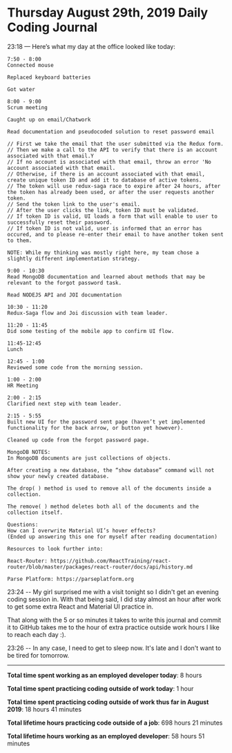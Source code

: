 # Thursday August 29th, 2019 Daily Coding Journal
23:18 — Here’s what my day at the office looked like today:
```
7:50 - 8:00
Connected mouse 

Replaced keyboard batteries

Got water

8:00 - 9:00
Scrum meeting

Caught up on email/Chatwork

Read documentation and pseudocoded solution to reset password email

// First we take the email that the user submitted via the Redux form.
// Then we make a call to the API to verify that there is an account associated with that email.Y
// If no account is associated with that email, throw an error 'No account associated with that email.
// Otherwise, if there is an account associated with that email, create unique token ID and add it to database of active tokens.
// The token will use redux-saga race to expire after 24 hours, after the token has already been used, or after the user requests another token.
// Send the token link to the user's email.
// After the user clicks the link, token ID must be validated.
// If token ID is valid, UI loads a form that will enable to user to successfully reset their password.
// If token ID is not valid, user is informed that an error has occured, and to please re-enter their email to have another token sent to them.

NOTE: While my thinking was mostly right here, my team chose a slightly different implementation strategy.

9:00 - 10:30
Read MongoDB documentation and learned about methods that may be relevant to the forgot password task.

Read NODEJS API and JOI documentation

10:30 - 11:20
Redux-Saga flow and Joi discussion with team leader.

11:20 - 11:45 
Did some testing of the mobile app to confirm UI flow.

11:45-12:45
Lunch

12:45 - 1:00
Reviewed some code from the morning session.

1:00 - 2:00
HR Meeting

2:00 - 2:15
Clarified next step with team leader.

2:15 - 5:55
Built new UI for the password sent page (haven’t yet implemented functionality for the back arrow, or button yet however).

Cleaned up code from the forgot password page.

MongoDB NOTES:
In MongoDB documents are just collections of objects.

After creating a new database, the “show database” command will not show your newly created database.

The drop( ) method is used to remove all of the documents inside a collection.

The remove( ) method deletes both all of the documents and the collection itself.

Questions:
How can I overwrite Material UI’s hover effects?
(Ended up answering this one for myself after reading documentation)

Resources to look further into:

React-Router: https://github.com/ReactTraining/react-router/blob/master/packages/react-router/docs/api/history.md

Parse Platform: https://parseplatform.org
```
23:24 -- My girl surprised me with a visit tonight so I didn't get an evening coding session in. With that being said, I did stay almost an hour after work to get some extra React and Material UI practice in.

That along with the 5 or so minutes it takes to write this journal and commit it to GitHub takes me to the hour of extra practice outside work hours I like to reach each day :).

23:26 -- In any case, I need to get to sleep now. It's late and I don't want to be tired for tomorrow.
___
**Total time spent working as an employed developer today**: 8 hours

**Total time spent practicing coding outside of work today**: 1 hour

**Total time spent practicing coding outside of work thus far in August 2019**: 18 hours 41 minutes

**Total lifetime hours practicing code outside of a job**: 698 hours 21 minutes

**Total lifetime hours working as an employed developer**: 58 hours 51 minutes